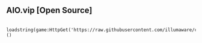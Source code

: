 ## AIO.vip [Open Source]
######
    loadstring(game:HttpGet('https://raw.githubusercontent.com/illumaware/c/main/main.lua'))()
